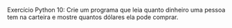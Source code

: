 Exercício Python 10: Crie um programa que leia quanto dinheiro uma pessoa tem na carteira e mostre quantos dólares ela pode comprar.